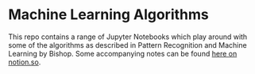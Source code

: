 # Machine Learning Algorithms
This repo contains a range of Jupyter Notebooks which play around with some of the algorithms as described in Pattern Recognition and Machine Learning by Bishop. Some accompanying notes can be found [here on notion.so](https://www.notion.so/01c2143b437e4779ae146f15fa5bb0e0?v=6c9852f02e53489ea85b5057c2d3894c).
